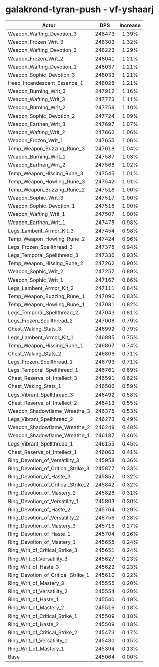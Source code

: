# galakrond-tyran-push - vf-yshaarj
| Actor | DPS | Increase |
|---|:---:|:---:|
|Weapon_Wafting_Devotion_3|248473|1.39%|
|Weapon_Frozen_Writ_3|248303|1.32%|
|Weapon_Wafting_Devotion_2|248223|1.29%|
|Weapon_Frozen_Writ_2|248041|1.21%|
|Weapon_Wafting_Devotion_1|248037|1.21%|
|Weapon_Sophic_Devotion_3|248033|1.21%|
|Head_Incandescent_Essence_1|248028|1.21%|
|Weapon_Burning_Writ_3|247912|1.16%|
|Weapon_Wafting_Writ_3|247773|1.11%|
|Weapon_Burning_Writ_2|247758|1.10%|
|Weapon_Sophic_Devotion_2|247724|1.09%|
|Weapon_Earthen_Writ_3|247697|1.07%|
|Weapon_Wafting_Writ_2|247662|1.06%|
|Weapon_Frozen_Writ_1|247655|1.06%|
|Temp_Weapon_Buzzing_Rune_3|247618|1.04%|
|Weapon_Burning_Writ_1|247587|1.03%|
|Weapon_Earthen_Writ_2|247568|1.02%|
|Temp_Weapon_Hissing_Rune_3|247545|1.01%|
|Temp_Weapon_Howling_Rune_3|247542|1.01%|
|Temp_Weapon_Buzzing_Rune_2|247518|1.00%|
|Weapon_Sophic_Writ_3|247517|1.00%|
|Weapon_Sophic_Devotion_1|247515|1.00%|
|Weapon_Wafting_Writ_1|247507|1.00%|
|Weapon_Earthen_Writ_1|247475|0.98%|
|Legs_Lambent_Armor_Kit_3|247454|0.98%|
|Temp_Weapon_Howling_Rune_2|247424|0.96%|
|Legs_Frozen_Spellthread_3|247378|0.94%|
|Legs_Temporal_Spellthread_3|247336|0.93%|
|Temp_Weapon_Hissing_Rune_2|247262|0.90%|
|Weapon_Sophic_Writ_2|247257|0.89%|
|Weapon_Sophic_Writ_1|247167|0.86%|
|Legs_Lambent_Armor_Kit_2|247111|0.84%|
|Temp_Weapon_Buzzing_Rune_1|247090|0.83%|
|Temp_Weapon_Howling_Rune_1|247081|0.82%|
|Legs_Temporal_Spellthread_2|247043|0.81%|
|Legs_Frozen_Spellthread_2|247008|0.79%|
|Chest_Waking_Stats_3|246992|0.79%|
|Legs_Lambent_Armor_Kit_1|246895|0.75%|
|Temp_Weapon_Hissing_Rune_1|246867|0.74%|
|Chest_Waking_Stats_2|246806|0.71%|
|Legs_Frozen_Spellthread_1|246793|0.71%|
|Legs_Temporal_Spellthread_1|246761|0.69%|
|Chest_Reserve_of_Intellect_3|246591|0.62%|
|Chest_Waking_Stats_1|246506|0.59%|
|Legs_Vibrant_Spellthread_3|246492|0.58%|
|Chest_Reserve_of_Intellect_2|246413|0.55%|
|Weapon_Shadowflame_Wreathe_3|246375|0.53%|
|Legs_Vibrant_Spellthread_2|246273|0.49%|
|Weapon_Shadowflame_Wreathe_2|246249|0.48%|
|Weapon_Shadowflame_Wreathe_1|246187|0.46%|
|Legs_Vibrant_Spellthread_1|246155|0.45%|
|Chest_Reserve_of_Intellect_1|246063|0.41%|
|Ring_Devotion_of_Versatility_3|245958|0.36%|
|Ring_Devotion_of_Critical_Strike_3|245877|0.33%|
|Ring_Devotion_of_Haste_3|245852|0.32%|
|Ring_Devotion_of_Critical_Strike_2|245842|0.32%|
|Ring_Devotion_of_Mastery_2|245828|0.31%|
|Ring_Devotion_of_Versatility_1|245803|0.30%|
|Ring_Devotion_of_Haste_2|245764|0.29%|
|Ring_Devotion_of_Versatility_2|245756|0.28%|
|Ring_Devotion_of_Mastery_3|245715|0.27%|
|Ring_Devotion_of_Haste_1|245704|0.26%|
|Ring_Devotion_of_Mastery_1|245655|0.24%|
|Ring_Writ_of_Critical_Strike_3|245651|0.24%|
|Ring_Writ_of_Versatility_3|245627|0.23%|
|Ring_Writ_of_Haste_3|245622|0.23%|
|Ring_Devotion_of_Critical_Strike_1|245610|0.22%|
|Ring_Writ_of_Mastery_3|245555|0.20%|
|Ring_Writ_of_Versatility_2|245554|0.20%|
|Ring_Writ_of_Haste_1|245540|0.19%|
|Ring_Writ_of_Mastery_2|245516|0.18%|
|Ring_Writ_of_Critical_Strike_1|245509|0.18%|
|Ring_Writ_of_Haste_2|245509|0.18%|
|Ring_Writ_of_Critical_Strike_2|245473|0.17%|
|Ring_Writ_of_Versatility_1|245430|0.15%|
|Ring_Writ_of_Mastery_1|245394|0.13%|
|Base|245064|0.00%|
